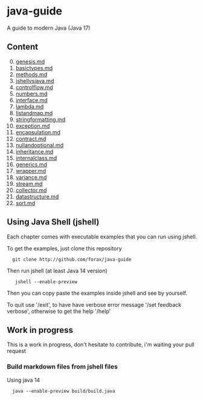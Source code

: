 # java-guide
A guide to modern Java (Java 17)

## Content

0. [genesis.md](guide/chapter00-genesis.md)
1. [basictypes.md](guide/chapter01-basictypes.md)
2. [methods.md](guide/chapter02-methods.md)
3. [jshellvsjava.md](guide/chapter03-jshellvsjava.md)
4. [controlflow.md](guide/chapter04-controlflow.md)
5. [numbers.md](guide/chapter06-numbers.md)
6. [interface.md](guide/chapter07-interface.md)
7. [lambda.md](guide/chapter08-lambda.md)
8. [listandmap.md](guide/chapter09-listandmap.md)
9. [stringformatting.md](guide/chapter10-stringformatting.md)
10. [exception.md](guide/chapter11-exception.md)
11. [encapsulation.md](guide/chapter12-encapsulation.md)
12. [contract.md](guide/chapter13-contract.md)
13. [nullandoptional.md](guide/chapter14-nullandoptional.md)
14. [inheritance.md](guide/chapter15-inheritance.md)
15. [internalclass.md](guide/chapter17-internalclass.md)
16. [generics.md](guide/chapter20-generics.md)
17. [wrapper.md](guide/chapter21-wrapper.md)
18. [variance.md](guide/chapter22-variance.md)
19. [stream.md](guide/chapter25-stream.md)
20. [collector.md](guide/chapter26-collector.md)
21. [datastructure.md](guide/chapter30-datastructure.md)
22. [sort.md](guide/chapter31-sort.md)


## Using Java Shell (jshell)

Each chapter comes with executable examples that you can run using jshell.

To get the examples, just clone this repository
```
  git clone http://github.com/forax/java-guide
```

Then run jshell (at least Java 14 version)
```
   jshell --enable-preview
```

Then you can copy paste the examples inside jshell and see by yourself.

To quit use '/exit', to have have verbose error message '/set feedback verbose', otherwise to get the help '/help'


## Work in progress

This is a work in progress, don't hesitate to contribute, i'm waiting your pull request


### Build markdown files from jshell files

Using java 14
```
  java --enable-preview build/build.java
```
